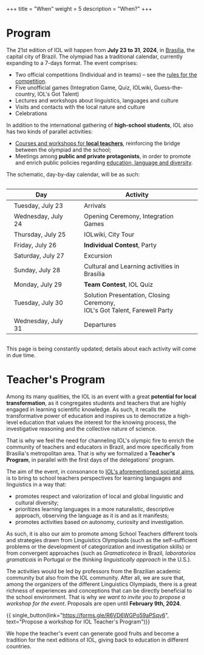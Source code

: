 +++
title = "When"
weight = 5
description = "When?"
+++

# Program

The 21st edition of IOL will happen from **July 23 to 31**, **2024**, in [Brasília](/where), the capital city of Brazil. The olympiad has a traditional calendar, currently expanding to a 7-days format. The event comprises:

* Two official competitions (Individual and in teams) – see the [rules for the competition](https://ioling.org/rules/IOL_Rules.pdf).
* Five unofficial games (Integration Game, Quiz, IOLwiki, Guess-the-country, IOL's Got Talent)
* Lectures and workshops about linguistics, languages and culture
* Visits and contacts with the local nature and culture
* Celebrations

In addition to the international gathering of **high-school students**, IOL also has two kinds of parallel activities:

* [Courses and workshops for **local teachers**](#teacher-s-program), reinforcing the bridge between the olympiad and the school;
* Meetings among **public and private protagonists**, in order to promote and enrich public policies regarding [education, language and diversity](/why#education-language-and-diversity).

The schematic, day-by-day calendar, will be as such:

<style>
td {
  padding: 4px 20px;
}
</style>
<div align="center" style="overflow-x:auto;">

| Day | Activity |
|-----|----------|
| Tuesday, July 23 |  Arrivals |
| Wednesday, July 24 |  Opening Ceremony, Integration Games |
| Thursday, July 25 |  IOLwiki, City Tour |
| Friday, July 26 |  **Individual Contest**, Party |
| Saturday, July 27 |  Excursion |
| Sunday, July 28 |  Cultural and Learning activities in Brasília |
| Monday, July 29 |  **Team Contest**, IOL Quiz |
| Tuesday, July 30 |  Solution Presentation, Closing Ceremony,<br/>IOL's Got Talent, Farewell Party |
| Wednesday, July 31 |  Departures |

</div>

This page is being constantly updated; details about each activity will come in due time.

# Teacher's Program

Among its many qualities, the IOL is an event with a great **potential for local transformation**, as it congregates students and teachers that are highly engaged in learning scientific knowledge. As such, it recalls the transformative power of education and inspires us to democratize a high-level education that values the interest for the knowing process, the investigative reasoning and the collective nature of science.

That is why we feel the need for channeling IOL's olympic fire to enrich the community of teachers and educators in Brazil, and more specifically from Brasilia's metropolitan area. That is why we formalized a **Teacher's Program**, in parallel with the first days of the delegations' program.

The aim of the event, in consonance to [IOL's aforementioned societal aims](/why#education-language-and-diversity), is to bring to school teachers perspectives for learning languages and linguistics in a way that:

* promotes respect and valorization of local and global linguistic and cultural diversity;
* prioritizes learning languages in a more naturalistic, descriptive approach, observing the language as it is and as it manifests;
* promotes activities based on autonomy, curiosity and investigation.

As such, it is also our aim to promote among School Teachers different tools and strategies drawn from Linguistics Olympiads (such as the self-sufficient problems or the development of categorization and investigation skills) or from convergent approaches (such as *Gramaticoteca* in Brazil, *laboratorios gramaticais* in Portugal or the *thinking linguistically approach* in the U.S.).

The activities would be led by professors from the Brazilian academic community but also from the IOL community. After all, we are sure that, among the organizers of the different Linguistics Olympiads, there is a great richness of experiences and conceptions that can be directly beneficial to the school environment. That is why *we want to invite you to propose a workshop for the event*. Proposals are open until **February 9th, 2024**.

{{ single_button(link="https://forms.gle/R6VD6WGPo59aPSqv6", text="Propose a workshop for IOL Teacher's Program")}}

We hope the teacher's event can generate good fruits and become a tradition for the next editions of IOL, giving back to education in different countries.
